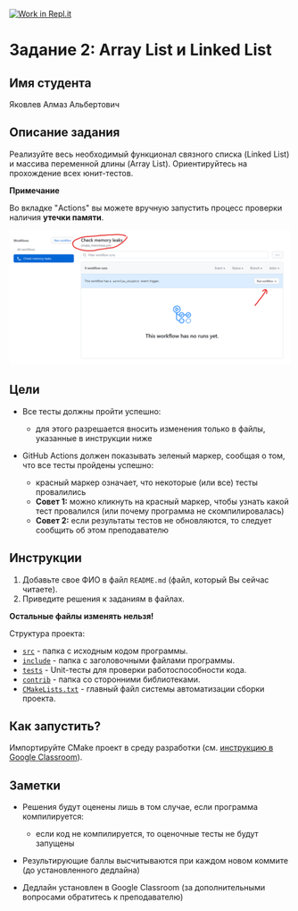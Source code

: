[![Work in Repl.it](https://classroom.github.com/assets/work-in-replit-14baed9a392b3a25080506f3b7b6d57f295ec2978f6f33ec97e36a161684cbe9.svg)](https://classroom.github.com/online_ide?assignment_repo_id=4367591&assignment_repo_type=AssignmentRepo)
# Задание 2: Array List и Linked List

## Имя студента

Яковлев Алмаз Альбертович

## Описание задания

Реализуйте весь необходимый функционал связного списка (Linked List) и массива переменной длины (Array List).
Ориентируйтесь на прохождение всех юнит-тестов.

**Примечание**

Во вкладке "Actions" вы можете вручную запустить процесс проверки наличия **утечки памяти**.

![img](assets/run_memory_leaks_workflow.png)

## Цели

- Все тесты должны пройти успешно:
    - для этого разрешается вносить изменения только в файлы, указанные в инструкции ниже

- GitHub Actions должен показывать зеленый маркер, сообщая о том, что все тесты пройдены успешно:
    - красный маркер означает, что некоторые (или все) тесты провалились
    - **Совет 1:** можно кликнуть на красный маркер, чтобы узнать какой тест провалился (или почему программа не
      скомпилировалась)
    - **Совет 2:** если результаты тестов не обновляются, то следует сообщить об этом преподавателю

## Инструкции

1. Добавьте свое ФИО в файл `README.md` (файл, который Вы сейчас читаете).
2. Приведите решения к заданиям в файлах.

**Остальные файлы изменять нельзя!**

Структура проекта:

- [`src`](src) - папка с исходным кодом программы.
- [`include`](include) - папка с заголовочными файлами программы.
- [`tests`](tests) - Unit-тесты для проверки работоспособности кода.
- [`contrib`](contrib) - папка со сторонними библиотеками.
- [`CMakeLists.txt`](CMakeLists.txt) - главный файл системы автоматизации сборки проекта.

## Как запустить?

Импортируйте CMake проект в среду разработки (см. [инструкцию в Google Classroom](https://classroom.google.com/c/Mjc0ODY0MzE0OTE1/m/Mjg4NTc4Njg0Mjg1/details)).

## Заметки

- Решения будут оценены лишь в том случае, если программа компилируется:
    - если код не компилируется, то оценочные тесты не будут запущены

- Результирующие баллы высчитываются при каждом новом коммите (до установленного дедлайна)
- Дедлайн установлен в Google Classroom (за дополнительными вопросами обратитесь к преподавателю)
